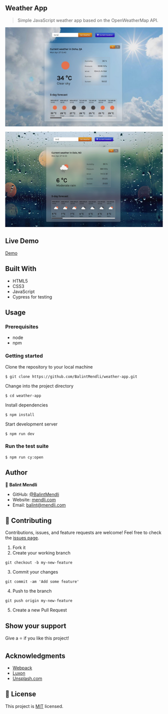 ## Weather App

> Simple JavaScript weather app based on the OpenWeatherMap API.

![weather-clear](img/weather-clear.jpg)

![weather-rain](img/weather-rain.jpg)

## Live Demo

[Demo](https://rawcdn.githack.com/zenott/weather-app/c0f0c7059cde402b5365662a0956d52ff5e04b8a/dist/index.html)

## Built With

- HTML5
- CSS3
- JavaScript
- Cypress for testing

## Usage

### Prerequisites

- node
- npm

### Getting started

Clone the repository to your local machine

```
$ git clone https://github.com/BalintMendli/weather-app.git
```

Change into the project directory

```
$ cd weather-app
```

Install dependencies

```
$ npm install
```

Start development server

```
$ npm run dev
```

### Run the test suite

```
$ npm run cy:open
```

## Author

👤 **Balint Mendli**

- GitHub: [@BalintMendli](https://github.com/BalintMendli)
- Website: [mendli.com](https://mendli.com)
- Email: [balint@mendli.com](mailto:balint@mendli.com)

## 🤝 Contributing

Contributions, issues, and feature requests are welcome!
Feel free to check the [issues page](https://github.com/BalintMendli/react-calculator/issues/).

1. Fork it
2. Create your working branch

```
git checkout -b my-new-feature
```

3. Commit your changes

```
git commit -am 'Add some feature'
```

4. Push to the branch

```
git push origin my-new-feature
```

5. Create a new Pull Request

## Show your support

Give a ⭐️ if you like this project!

## Acknowledgments

- [Webpack](https://webpack.js.org/)
- [Luxon](https://moment.github.io/luxon/)
- [Unsplash.com](https://unsplash.com)

## 📝 License

This project is [MIT](LICENSE.md) licensed.

